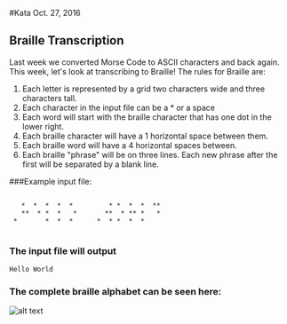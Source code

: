 #Kata Oct. 27, 2016

## Braille Transcription

Last week we converted Morse Code to ASCII characters and back again. This week, let's look at transcribing to Braille!
The rules for Braille are:

 1. Each letter is represented by a grid two characters wide and three characters tall.
 2. Each character in the input file can be a * or a space
 3. Each word will start with the braille character that has one dot in the lower right.
 4. Each braille character will have a 1 horizontal space between them.
 5. Each braille word will have a 4 horizontal spaces between.
 6. Each braille "phrase" will be on three lines. Each new phrase after the first will be separated by a blank line.

 
###Example input file:
``` 

   *  *  *  *  *         * *  *  *  ** 
   **  * *  *   *       **  * ** *   * 
 *       *  *  *      *  * *  *  *     
 

```


### The input file will output 

`Hello World`


### The complete braille alphabet can be seen here:

![alt text](http://www.todayifoundout.com/wp-content/uploads/2013/11/braille-alphabet.jpg "Braille Alphabet")
